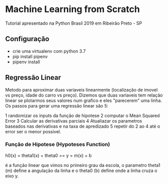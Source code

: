# Machine Learning from Scratch

Tutorial apresentado na Python Brasil 2019 em Ribeirão Preto - SP

## Configuração
- crie uma virtualenv com python 3.7
- pip install pipenv
- pipenv install

## Regressão Linear
Metodo para aproximar duas variaveis linearmente (localização de imovel vs
preço, idade do carro vs preço). Dizemos que duas variaveis tem relação
linear se plotarmos seus valores num grafico e eles "parecerem" uma linha.
Os passos para gerar uma regressão linear são 5:


1 randomizar os inputs da função de hipotese
2 computar o Mean Squared Error
3 Calcular as derivativas parciais
4 Atualiazar os parametros baseados nas derivativas e na taxa de apredizado
5 repetir do 2 ao 4 até o error ser o menor possivel.

### Função de Hipotese (Hypoteses Function)

h0(x) = theta1(x) + theta0 == y = m(x) + b

é a função linear que vimos no primeiro grau da escola, o parametro theta1
(m) define a angulação da linha e o theta0 (b) define onde a linha cruza o
eixo y.